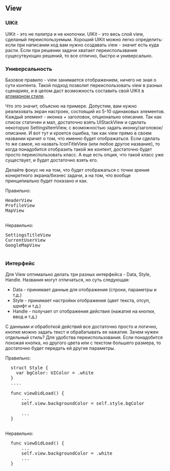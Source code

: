 <h2>View</h2>

<h3>UIKit</h3>
UIKit - это не палитра и не кнопочки. UIKit - это весь слой view, сделаный переиспользуемым. Хороший UIKit можно легко определить: если при написании код вам нужно создавать view - значит есть куда расти. Если при решении задачи хватает переиспользвания сущесутвующих решений, то все отлично, быстро и универсально.

<h3>Универсальность</h3>
<p>Базовое правило - view занимается отображением, ничего не зная о сути контента. Такой подход позволит переиспользовать view в разных сценариях, и в целом даст возможность составить свой UIKit в <a href="https://bradfrost.com/blog/post/atomic-web-design/">атомарном стиле</a>.</p>
<p>Что это значит, объясню на примере. Допустим, вам нужно реализовать экран настроек, состоящий из 5-10 одинаковых элементов. Каждый элемент - иконка + заголовок, опционально описание. Так как список статичен и мал, достаточно взять UIStackView и сделать некоторую SettingsItemView, с возможностью задать иконку/заголовок/описание. И вот тут и кроется ошибка, так как view прямо в своем названии кричит о том, что именно будет отображаться. Если сделать то же самое, но назвать IconTitleView (или любое другое название), то когда понадобится отобразить такой же контент, достаточно будет просто переиспользовать класс. А еще есть опция, что такой класс уже существует, и будет достаточно взять его.</p>
<p>Делайте фокус не на том, что будет отображаться с точки зрения конкретного экрана/бизнес задачи, а на том, что вообще принципиально будет показано и как.</p>
<p>
Правильно:
  <pre>
HeaderView
ProfileView
MapView
  </pre>
</p>
<p>
Неравильно:
<pre>
SettingsTitleView
CurrentUserView
GoogleMapView
  </pre>
</p>

<h3>Интерфейс</h3>
<p>Для View оптимально делать три разных интерфейса - Data, Style, Handle. Названия могут отличаться, но суть следующая:
  <ul>
  <li>Data - принимает данные для отображения (строки, параметры и т.д.)</li>
  <li>Style - принимает настройки отображения (цвет текста, отсуп, шрифт и т.д.)</li>
  <li>Handle - получает от отображения действия (нажатия на кнопки, ввод и т.д.)</li>
</ul>
С данными и обработкой действий все достаточно просто и логично, кнопке можно задать текст и обрабатывать ее нажатия. Зачем нужен отдельный стиль? Для удобства переиспользования. Если понадобится похожая кнопка, но другого цвета или с текстом большего размера, то достаточно будет передать ей другие параметры.
</p>
<p>
Правильно:<br>
<pre>
  struct Style {
    var bgColor: UIColor = .white
  }
  ....<Br>
  func viewDidLoad() {
      ...
      self.view.backgroundColor = self.style.bgColor<Br>
      ...
  }
  </pre>
</p>
<p>
Неравильно:<br>
<pre>
  func viewDidLoad() {
      ...
      self.view.backgroundColor = .white
      ...
  }
</pre>
</p>
